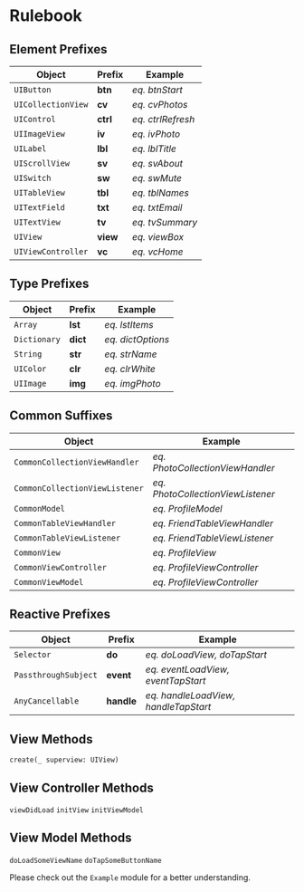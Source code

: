 # Rulebook


## Element Prefixes

Object | Prefix | Example
--- | --- | ---
`UIButton` | **btn** | *eq. btnStart*
`UICollectionView` | **cv** | *eq. cvPhotos*
`UIControl` | **ctrl** | *eq. ctrlRefresh*
`UIImageView` | **iv** | *eq. ivPhoto*
`UILabel` | **lbl** | *eq. lblTitle*
`UIScrollView` | **sv** | *eq. svAbout*
`UISwitch` | **sw** | *eq. swMute*
`UITableView` | **tbl** | *eq. tblNames*
`UITextField` | **txt** | *eq. txtEmail*
`UITextView` | **tv** | *eq. tvSummary*
`UIView` | **view** | *eq. viewBox*
`UIViewController` | **vc** | *eq. vcHome*


##	Type Prefixes

Object | Prefix | Example
--- | --- | ---
`Array` | **lst** | *eq. lstItems*
`Dictionary` | **dict** | *eq. dictOptions*
`String` | **str** | *eq. strName*
`UIColor` | **clr** | *eq. clrWhite*
`UIImage` | **img** | *eq. imgPhoto*

	
## Common Suffixes

Object | Example
--- | ---
`CommonCollectionViewHandler` | *eq. PhotoCollectionViewHandler*
`CommonCollectionViewListener` | *eq. PhotoCollectionViewListener*
`CommonModel` | *eq. ProfileModel*
`CommonTableViewHandler` | *eq. FriendTableViewHandler*
`CommonTableViewListener` | *eq. FriendTableViewListener*
`CommonView` | *eq. ProfileView*
`CommonViewController` | *eq. ProfileViewController*
`CommonViewModel` | *eq. ProfileViewController*


## Reactive Prefixes

Object | Prefix | Example
--- | --- | ---
`Selector` | **do** | *eq. doLoadView, doTapStart*
`PassthroughSubject` | **event** | *eq. eventLoadView, eventTapStart*
`AnyCancellable` | **handle** | *eq. handleLoadView, handleTapStart*


## View Methods

`create(_ superview: UIView)` 


## View Controller Methods

`viewDidLoad` 
`initView` 
`initViewModel` 

## View Model Methods

`doLoadSomeViewName` 
`doTapSomeButtonName` 


Please check out the `Example` module for a better understanding.


